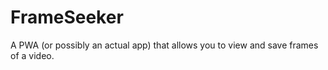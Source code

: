 # FrameSeeker

A PWA (or possibly an actual app) that allows you to view and save frames of a video.
